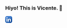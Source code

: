 ### Hiyo! This is Vicente. 👋

<a href="https://www.linkedin.com/in/vicentecheng/">
  <img align="left" alt="Vicente's LinkedIN" width="22px" src="https://raw.githubusercontent.com/Vicente-Cheng/Vicente-Cheng/master/assets/linkedin.png" />
</a>

<!--
**Vicente-Cheng/Vicente-Cheng** is a ✨ _special_ ✨ repository because its `README.md` (this file) appears on your GitHub profile.

Here are some ideas to get you started:

- 🔭 I’m currently working on ...
- 🌱 I’m currently learning ...
- 👯 I’m looking to collaborate on ...
- 🤔 I’m looking for help with ...
- 💬 Ask me about ...
- 📫 How to reach me: ...
- 😄 Pronouns: ...
- ⚡ Fun fact: ...
-->
